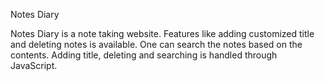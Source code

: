 Notes Diary

Notes Diary is a note taking website.
Features like adding customized title and deleting notes is available.
One can search the notes based on the contents.
Adding title, deleting and searching is handled through JavaScript.
